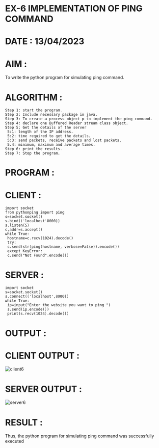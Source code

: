 # EX-6 IMPLEMENTATION OF PING COMMAND

# DATE : 13/04/2023

# AIM :
To write the python program for simulating ping command.

# ALGORITHM :
```
Step 1: start the program.
Step 2: Include necessary package in java.
Step 3: To create a process object p to implement the ping command.
Step 4: declare one Buffered Reader stream class object.
Step 5: Get the details of the server
 5:1: length of the IP address.
 5:2: time required to get the details.
 5:3: send packets, receive packets and lost packets.
 5.4: minimum, maximum and average times.
Step 6: print the results.
Step 7: Stop the program.

```
# PROGRAM :
# CLIENT :
```
import socket
from pythonping import ping
s=socket.socket()
s.bind(('localhost'8000))
s.listen(5)
c,addr=s.accept()
while True:
 hostname=c.recv(1024).decode()
 try:
 c.send(str(ping(hostname, verbose=False)).encode())
 except KeyError:
 c.send("Not Found".encode())

```

# SERVER :
```
import socket
s=socket.socket()
s.connect(('localhost',8000))
while True:
 ip=input("Enter the website you want to ping ")
 s.send(ip.encode())
 print(s.recv(1024).decode())
```

# OUTPUT :
# CLIENT OUTPUT :

![client6](https://github.com/BALUREDDYVELAYUDHAMGOWTHAM/EX-6/assets/119559905/c1a59d7a-24db-4d40-9916-53b58da34a5e)


# SERVER OUTPUT :

![server6](https://github.com/BALUREDDYVELAYUDHAMGOWTHAM/EX-6/assets/119559905/e646dd31-3f4c-4a29-8953-e5b1f1a38992)


# RESULT :
Thus, the python program for simulating ping command was successfully executed
